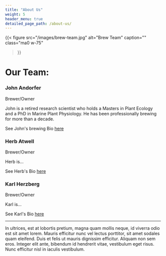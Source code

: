 ```yaml
---
title: "About Us"
weight: 5
header_menu: true
detailed_page_path: /about-us/
---
```



{{< figure
  src="/images/brew-team.jpg"
  alt="Brew Team"
  caption=""
  class="ma0 w-75"
>}}

# Our Team:

### John Andorfer

Brewer/Owner

John is a retired research scientist who holds a Masters in Plant Ecology and a PhD in Marine Plant Physiology. He has been professionally brewing for more than a decade.

See John's brewing Bio [here](ja_bio)

### Herb Atwell

Brewer/Owner

Herb is...

See Herb's Bio [here](herb_bio)
### Karl Herzberg

Brewer/Owner

Karl is...

See Karl's Bio [here](karl_bio)

----

In ultrices, est at lobortis pretium, magna quam mollis neque, id viverra odio est sit amet lorem. Mauris efficitur nunc vel lectus porttitor, sit amet sodales quam eleifend. Duis et felis ut mauris dignissim efficitur. Aliquam non sem eros. Integer elit ante, bibendum id hendrerit vitae, vestibulum eget risus. Nunc efficitur nisl in iaculis vestibulum.
